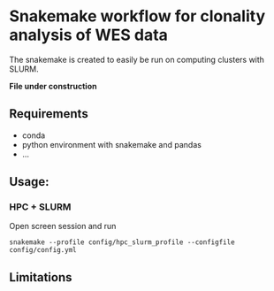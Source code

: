 # Snakemake workflow for clonality analysis of WES data

The snakemake is created to easily be run on computing clusters with SLURM.

**File under construction**

## Requirements

* conda
* python environment with snakemake and pandas
* ...

## Usage:

### HPC + SLURM

Open screen session and run

```
snakemake --profile config/hpc_slurm_profile --configfile config/config.yml
```

## Limitations
